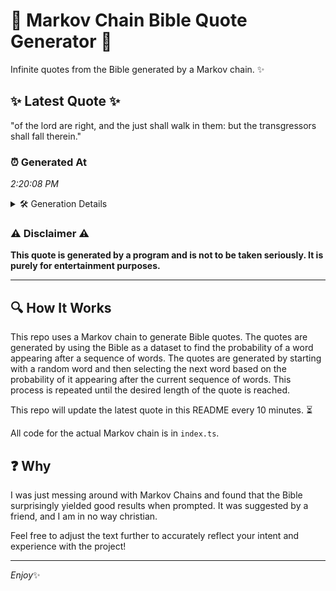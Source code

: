 # 📖 Markov Chain Bible Quote Generator 📖

Infinite quotes from the Bible generated by a Markov chain. ✨

## ✨ Latest Quote ✨
"of the lord are right, and the just shall walk in them: but the transgressors shall fall therein."

### ⏰ Generated At
*2:20:08 PM*

<details>
    <summary>🛠️ Generation Details</summary>
    <p>
        <strong>🌱 Seed:</strong> of<br>
        <strong>🔄 Iterations:</strong> 17<br>
        <strong>📜 Context History:</strong><br>[ of ]: the<br>[ of, the ]: lord<br>[ of, the, lord ]: are<br>[ of, the, lord, are ]: right,<br>[ of, the, lord, are, right, ]: and<br>[ of, the, lord, are, right,, and ]: the<br>[ the, lord, are, right,, and, the ]: just<br>[ lord, are, right,, and, the, just ]: shall<br>[ are, right,, and, the, just, shall ]: walk<br>[ right,, and, the, just, shall, walk ]: in<br>[ and, the, just, shall, walk, in ]: them:<br>[ the, just, shall, walk, in, them: ]: but<br>[ just, shall, walk, in, them:, but ]: the<br>[ shall, walk, in, them:, but, the ]: transgressors<br>[ walk, in, them:, but, the, transgressors ]: shall<br>[ in, them:, but, the, transgressors, shall ]: fall<br>[ them:, but, the, transgressors, shall, fall ]: therein.<br>
    </p>
</details>

### ⚠️ Disclaimer ⚠️
**This quote is generated by a program and is not to be taken seriously. It is purely for entertainment purposes.**

---

## 🔍 How It Works

This repo uses a Markov chain to generate Bible quotes. The quotes are generated by using the Bible as a dataset to find the probability of a word appearing after a sequence of words. The quotes are generated by starting with a random word and then selecting the next word based on the probability of it appearing after the current sequence of words. This process is repeated until the desired length of the quote is reached.

This repo will update the latest quote in this README every 10 minutes. ⏳

All code for the actual Markov chain is in `index.ts`.

## ❓ Why

I was just messing around with Markov Chains and found that the Bible surprisingly yielded good results when prompted. 
It was suggested by a friend, and I am in no way christian.

Feel free to adjust the text further to accurately reflect your intent and experience with the project!

---

*Enjoy*✨
